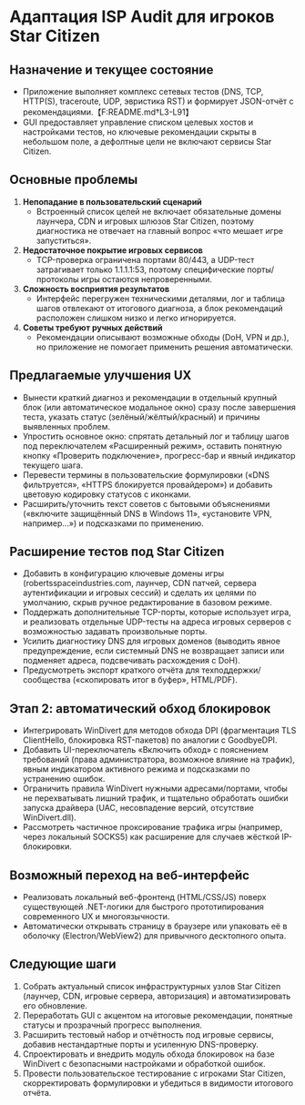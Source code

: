# Адаптация ISP Audit для игроков Star Citizen

## Назначение и текущее состояние
- Приложение выполняет комплекс сетевых тестов (DNS, TCP, HTTP(S), traceroute, UDP, эвристика RST) и формирует JSON-отчёт с рекомендациями.【F:README.md†L3-L91】
- GUI предоставляет управление списком целевых хостов и настройками тестов, но ключевые рекомендации скрыты в небольшом поле, а дефолтные цели не включают сервисы Star Citizen.

## Основные проблемы
1. **Непопадание в пользовательский сценарий**
   - Встроенный список целей не включает обязательные домены лаунчера, CDN и игровых шлюзов Star Citizen, поэтому диагностика не отвечает на главный вопрос «что мешает игре запуститься».
2. **Недостаточное покрытие игровых сервисов**
   - TCP-проверка ограничена портами 80/443, а UDP-тест затрагивает только 1.1.1.1:53, поэтому специфические порты/протоколы игры остаются непроверенными.
3. **Сложность восприятия результатов**
   - Интерфейс перегружен техническими деталями, лог и таблица шагов отвлекают от итогового диагноза, а блок рекомендаций расположен слишком низко и легко игнорируется.
4. **Советы требуют ручных действий**
   - Рекомендации описывают возможные обходы (DoH, VPN и др.), но приложение не помогает применить решения автоматически.

## Предлагаемые улучшения UX
- Вынести краткий диагноз и рекомендации в отдельный крупный блок (или автоматическое модальное окно) сразу после завершения теста, указать статус (зелёный/жёлтый/красный) и причины выявленных проблем.
- Упростить основное окно: спрятать детальный лог и таблицу шагов под переключателем «Расширенный режим», оставить понятную кнопку «Проверить подключение», прогресс-бар и явный индикатор текущего шага.
- Перевести термины в пользовательские формулировки («DNS фильтруется», «HTTPS блокируется провайдером») и добавить цветовую кодировку статусов с иконками.
- Расширить/уточнить текст советов с бытовыми объяснениями («включите защищённый DNS в Windows 11», «установите VPN, например…») и подсказками по применению.

## Расширение тестов под Star Citizen
- Добавить в конфигурацию ключевые домены игры (robertsspaceindustries.com, лаунчер, CDN патчей, сервера аутентификации и игровых сессий) и сделать их целями по умолчанию, скрыв ручное редактирование в базовом режиме.
- Поддержать дополнительные TCP-порты, которые использует игра, и реализовать отдельные UDP-тесты на адреса игровых серверов с возможностью задавать произвольные порты.
- Усилить диагностику DNS для игровых доменов (выводить явное предупреждение, если системный DNS не возвращает записи или подменяет адреса, подсвечивать расхождения с DoH).
- Предусмотреть экспорт краткого отчёта для техподдержки/сообщества («скопировать итог в буфер», HTML/PDF).

## Этап 2: автоматический обход блокировок
- Интегрировать WinDivert для методов обхода DPI (фрагментация TLS ClientHello, блокировка RST-пакетов) по аналогии с GoodbyeDPI.
- Добавить UI-переключатель «Включить обход» с пояснением требований (права администратора, возможное влияние на трафик), явным индикатором активного режима и подсказками по устранению ошибок.
- Ограничить правила WinDivert нужными адресами/портами, чтобы не перехватывать лишний трафик, и тщательно обработать ошибки запуска драйвера (UAC, несовпадение версий, отсутствие WinDivert.dll).
- Рассмотреть частичное проксирование трафика игры (например, через локальный SOCKS5) как расширение для случаев жёсткой IP-блокировки.

## Возможный переход на веб-интерфейс
- Реализовать локальный веб-фронтенд (HTML/CSS/JS) поверх существующей .NET-логики для быстрого прототипирования современного UX и многоязычности.
- Автоматически открывать страницу в браузере или упаковать её в оболочку (Electron/WebView2) для привычного десктопного опыта.

## Следующие шаги
1. Собрать актуальный список инфраструктурных узлов Star Citizen (лаунчер, CDN, игровые сервера, авторизация) и автоматизировать его обновление.
2. Переработать GUI с акцентом на итоговые рекомендации, понятные статусы и прозрачный прогресс выполнения.
3. Расширить тестовый набор и отчётность под игровые сервисы, добавив нестандартные порты и усиленную DNS-проверку.
4. Спроектировать и внедрить модуль обхода блокировок на базе WinDivert с безопасными настройками и обработкой ошибок.
5. Провести пользовательское тестирование с игроками Star Citizen, скорректировать формулировки и убедиться в видимости итогового отчёта.
